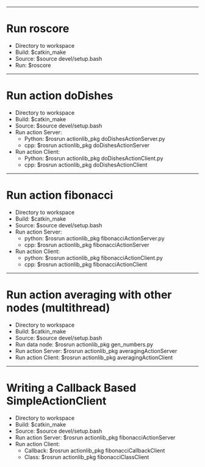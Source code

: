 ------------------------------------------------------------------------------
# Run roscore
- Directory to workspace
- Build: $catkin_make
- Source: $source devel/setup.bash
- Run: $roscore

--------------------------------------------------------------------------------------
# Run action doDishes
- Directory to workspace
- Build: $catkin_make
- Source: $source devel/setup.bash
- Run action Server:
    + Python: $rosrun actionlib_pkg doDishesActionServer.py
    + cpp: $rosrun actionlib_pkg doDishesActionServer
- Run action Client:
    + Python: $rosrun actionlib_pkg doDishesActionClient.py
    + cpp: $rosrun actionlib_pkg doDishesActionClient

--------------------------------------------------------------------------------------
# Run action fibonacci
- Directory to workspace
- Build: $catkin_make
- Source: $source devel/setup.bash
- Run action Server: 
    + python: $rosrun actionlib_pkg fibonacciActionServer.py
    + cpp: $rosrun actionlib_pkg fibonacciActionServer
- Run action Client: 
    + python: $rosrun actionlib_pkg fibonacciActionClient.py
    + cpp: $rosrun actionlib_pkg fibonacciActionClient

--------------------------------------------------------------------------------------
# Run action averaging with other nodes (multithread)
- Directory to workspace
- Build: $catkin_make
- Source: $source devel/setup.bash
- Run data node: $rosrun actionlib_pkg gen_numbers.py
- Run action Server: $rosrun actionlib_pkg averagingActionServer
- Run action Client: $rosrun actionlib_pkg averagingActionClient

--------------------------------------------------------------------------------------
# Writing a Callback Based SimpleActionClient
- Directory to workspace
- Build: $catkin_make
- Source: $source devel/setup.bash
- Run action Server: $rosrun actionlib_pkg fibonacciActionServer
- Run action Client: 
    + Callback: $rosrun actionlib_pkg fibonacciCallbackClient
    + Class: $rosrun actionlib_pkg fibonacciClassClient